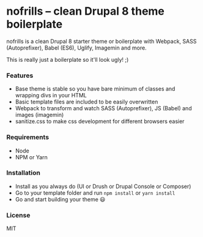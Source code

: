 # nofrills – clean Drupal 8 theme boilerplate

nofrills is a clean Drupal 8 starter theme or boilerplate with Webpack, SASS (Autoprefixer), Babel (ES6), Uglify, Imagemin and more.

This is really just a boilerplate so it'll look ugly! ;)

### Features

- Base theme is stable so you have bare minimum of classes and wrapping divs in your HTML
- Basic template files are included to be easily overwritten
- Webpack to transform and watch SASS (Autoprefixer), JS (Babel) and images (imagemin)
- sanitize.css to make css development for different browsers easier

### Requirements

- Node
- NPM or Yarn

### Installation

- Install as you always do (UI or Drush or Drupal Console or Composer)
- Go to your template folder and run `npm install` or `yarn install`
- Go and start building your theme 😃

### License

MIT
